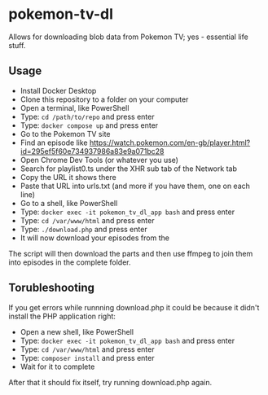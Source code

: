 # pokemon-tv-dl

Allows for downloading blob data from Pokemon TV; yes - essential life stuff.

## Usage

- Install Docker Desktop
- Clone this repository to a folder on your computer
- Open a terminal, like PowerShell
- Type: `cd /path/to/repo` and press enter
- Type: `docker compose up` and press enter
- Go to the Pokemon TV site
- Find an episode like https://watch.pokemon.com/en-gb/player.html?id=295ef5f60e734937986a83e9a071bc28
- Open Chrome Dev Tools (or whatever you use)
- Search for playlist0.ts under the XHR sub tab of the Network tab
- Copy the URL it shows there
- Paste that URL into urls.txt (and more if you have them, one on each line)
- Go to a shell, like PowerShell
- Type: `docker exec -it pokemon_tv_dl_app bash` and press enter
- Type: `cd /var/www/html` and press enter
- Type: `./download.php` and press enter
- It will now download your episodes from the 

The script will then download the parts and then use ffmpeg to join them into episodes in the complete folder.

## Torubleshooting

If you get errors while runnning download.php it could be because it didn't install the PHP application right:
- Open a new shell, like PowerShell
- Type: `docker exec -it pokemon_tv_dl_app bash` and press enter
- Type: `cd /var/www/html` and press enter
- Type: `composer install` and press enter
- Wait for it to complete

After that it should fix itself, try running download.php again.
